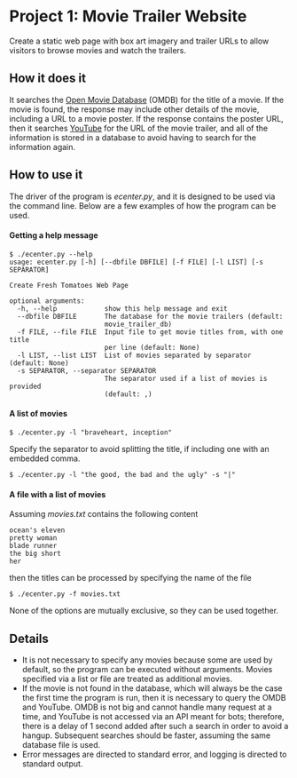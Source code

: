 # Project 1: Movie Trailer Website

Create a static web page with box art imagery and trailer URLs to allow visitors
to browse movies and watch the trailers.

## How it does it

It searches the [Open Movie Database][1] (OMDB) for the title of a movie. If the
movie is found, the response may include other details of the movie, including a
URL to a movie poster. If the response contains the poster URL, then it searches
[YouTube][2] for the URL of the movie trailer, and all of the information is
stored in a database to avoid having to search for the information again.

## How to use it

The driver of the program is *ecenter.py*, and it is designed to be used via the
command line. Below are a few examples of how the program can be used.

#### Getting a help message

```
$ ./ecenter.py --help
usage: ecenter.py [-h] [--dbfile DBFILE] [-f FILE] [-l LIST] [-s SEPARATOR]

Create Fresh Tomatoes Web Page

optional arguments:
  -h, --help            show this help message and exit
  --dbfile DBFILE       The database for the movie trailers (default:
                        movie_trailer_db)
  -f FILE, --file FILE  Input file to get movie titles from, with one title
                        per line (default: None)
  -l LIST, --list LIST  List of movies separated by separator (default: None)
  -s SEPARATOR, --separator SEPARATOR
                        The separator used if a list of movies is provided
                        (default: ,)
```

#### A list of movies

```
$ ./ecenter.py -l "braveheart, inception"
```

Specify the separator to avoid splitting the title, if including one with an
embedded comma.

```
$ ./ecenter.py -l "the good, the bad and the ugly" -s "|"
```

#### A file with a list of movies

Assuming *movies.txt* contains the following content

```
ocean's eleven
pretty woman
blade runner
the big short
her
```

then the titles can be processed by specifying the name of the file

```
$ ./ecenter.py -f movies.txt
```

None of the options are mutually exclusive, so they can be used together.

## Details

* It is not necessary to specify any movies because some are used by default,
  so the program can be executed without arguments. Movies specified via a list
  or file are treated as additional movies.
* If the movie is not found in the database, which will always be the case
  the first time the program is run, then it is necessary to query the OMDB
  and YouTube. OMDB is not big and cannot handle many request at a time, and
  YouTube is not accessed via an API meant for bots; therefore, there is a delay
  of 1 second added after such a search in order to avoid a hangup. Subsequent
  searches should be faster, assuming the same database file is used.
* Error messages are directed to standard error, and logging is directed to
  standard output.

[1]: http://www.omdbapi.com/
[2]: https://www.youtube.com/

